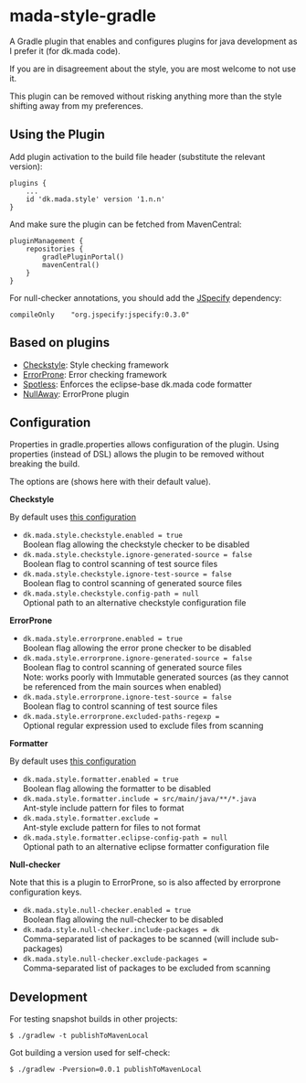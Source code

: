 # mada-style-gradle

A Gradle plugin that enables and configures plugins for java development as I prefer it (for dk.mada code).

If you are in disagreement about the style, you are most welcome to not use it.

This plugin can be removed without risking anything more than the style shifting away from my preferences.

## Using the Plugin

Add plugin activation to the build file header (substitute the relevant version):

    plugins {
        ...
        id 'dk.mada.style' version '1.n.n'
    }

And make sure the plugin can be fetched from MavenCentral:

    pluginManagement {
        repositories {
            gradlePluginPortal()
            mavenCentral()
        }
    }


For null-checker annotations, you should add the [JSpecify](https://jspecify.dev/) dependency:

    compileOnly    "org.jspecify:jspecify:0.3.0"

## Based on plugins

* [Checkstyle](https://docs.gradle.org/current/userguide/checkstyle_plugin.html): Style checking framework
* [ErrorProne](https://plugins.gradle.org/plugin/net.ltgt.errorprone): Error checking framework
* [Spotless](https://plugins.gradle.org/plugin/com.diffplug.spotless): Enforces the eclipse-base dk.mada code formatter
* [NullAway](https://github.com/uber/NullAway): ErrorProne plugin

## Configuration

Properties in gradle.properties allows configuration of the plugin.
Using properties (instead of DSL) allows the plugin to be removed without breaking the build.

The options are (shows here with their default value).

**Checkstyle**

By default uses [this configuration](./src/main/resources/config/checkstyle/checkstyle-mada.xml)

* `dk.mada.style.checkstyle.enabled = true`  
 Boolean flag allowing the checkstyle checker to be disabled
* `dk.mada.style.checkstyle.ignore-generated-source = false`  
 Boolean flag to control scanning of test source files
* `dk.mada.style.checkstyle.ignore-test-source = false`  
 Boolean flag to control scanning of generated source files
* `dk.mada.style.checkstyle.config-path = null`  
 Optional path to an alternative checkstyle configuration file


**ErrorProne**

* `dk.mada.style.errorprone.enabled = true`  
 Boolean flag allowing the error prone checker to be disabled
* `dk.mada.style.errorprone.ignore-generated-source = false`  
 Boolean flag to control scanning of generated source files  
 Note: works poorly with Immutable generated sources (as they cannot be referenced from the main sources when enabled)
* `dk.mada.style.errorprone.ignore-test-source = false`  
 Boolean flag to control scanning of test source files
* `dk.mada.style.errorprone.excluded-paths-regexp = `  
 Optional regular expression used to exclude files from scanning

**Formatter**

By default uses [this configuration](./src/main/resources/config/spotless/eclipse-formatter-mada.xml)

* `dk.mada.style.formatter.enabled = true`  
 Boolean flag allowing the formatter to be disabled
* `dk.mada.style.formatter.include = src/main/java/**/*.java`  
 Ant-style include pattern for files to format
* `dk.mada.style.formatter.exclude = `  
 Ant-style exclude pattern for files to not format
* `dk.mada.style.formatter.eclipse-config-path = null`  
 Optional path to an alternative eclipse formatter configuration file

**Null-checker**

Note that this is a plugin to ErrorProne, so is also affected by errorprone configuration keys.

* `dk.mada.style.null-checker.enabled = true`  
 Boolean flag allowing the null-checker to be disabled
* `dk.mada.style.null-checker.include-packages = dk`  
 Comma-separated list of packages to be scanned (will include sub-packages)
* `dk.mada.style.null-checker.exclude-packages = `  
 Comma-separated list of packages to be excluded from scanning

## Development

For testing snapshot builds in other projects:

```console
$ ./gradlew -t publishToMavenLocal
```

Got building a version used for self-check:

```console
$ ./gradlew -Pversion=0.0.1 publishToMavenLocal
```
